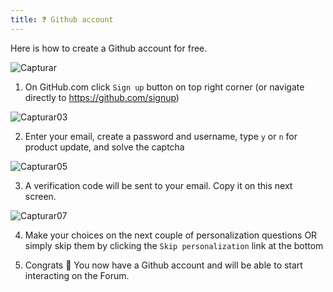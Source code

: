 ```yaml
---
title: ❓ Github account
---
```

Here is how to create a Github account for free.

![Capturar](https://github.com/Quantumland-art/community/assets/18335360/ab71b8e1-12aa-4214-8940-4d19f8989bbb)

1. On GitHub.com click `Sign up` button on top right corner (or navigate directly to https://github.com/signup)

![Capturar03](https://github.com/Quantumland-art/community/assets/18335360/d81b768c-5ee6-4cbb-8dd4-c39a6aebc925)

2. Enter your email, create a password and username, type `y` or `n` for product update, and solve the captcha

![Capturar05](https://github.com/Quantumland-art/community/assets/18335360/da272d15-3bc7-43be-9a97-c7c4e6891c99)

3. A verification code will be sent to your email. Copy it on this next screen.

![Capturar07](https://github.com/Quantumland-art/community/assets/18335360/6835ec73-c18d-4cad-a47d-ae2306cd670e)

4. Make your choices on the next couple of personalization questions OR simply skip them by clicking the `Skip personalization` link at the bottom

5. Congrats 🎉 You now have a Github account and will be able to start interacting on the Forum.
